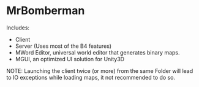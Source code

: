 MrBomberman
===========

Includes:

- Client
- Server (Uses most of the B4 features)
- MWord Editor, universal world editor that generates binary maps.
- MGUI, an optimized UI solution for Unity3D

NOTE: Launching the client twice (or more) from the same Folder will lead to IO exceptions while loading maps, it not recommended to do so.